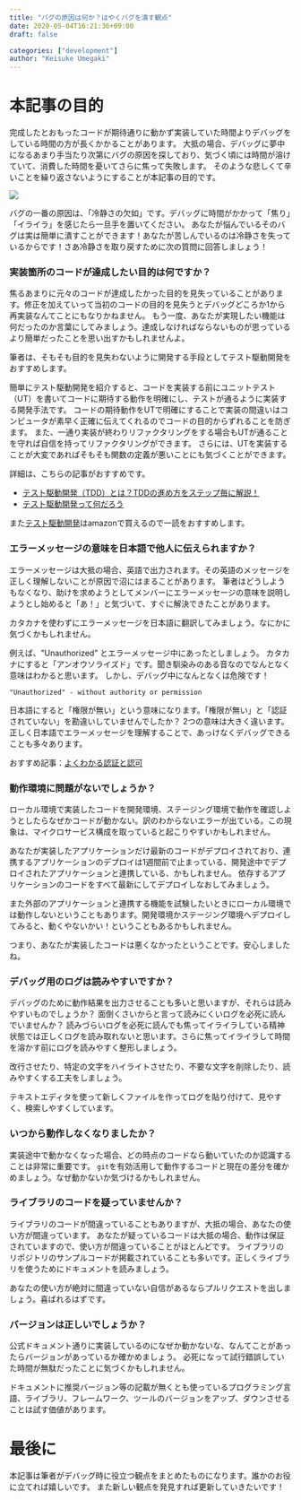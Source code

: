 ```yaml
---
title: "バグの原因は何か？はやくバグを潰す観点"
date: 2020-05-04T16:21:36+09:00
draft: false

categories: ["development"]
author: "Keisuke Umegaki"
---
```


# 本記事の目的

完成したとおもったコードが期待通りに動かず実装していた時間よりデバッグをしている時間の方が長くかかることがあります。
大抵の場合、デバッグに夢中になるあまり手当たり次第にバグの原因を探しており、気づく頃には時間が溶けていて、消費した時間を憂いてさらに焦って失敗します。
そのような悲しくて辛いことを繰り返さないようにすることが本記事の目的です。

![](https://4.bp.blogspot.com/-N7u7lxBmZs0/VCOJY5xt7XI/AAAAAAAAmwk/wswFYwQbzfU/s400/isogashii_woman.png)


バグの一番の原因は、「冷静さの欠如」です。デバッグに時間がかかって「焦り」「イライラ」を感じたら一旦手を置いてください。
あなたが悩んでいるそのバグは実は簡単に潰すことができます！あなたが苦しんでいるのは冷静さを失っているからです！さあ冷静さを取り戻すために次の質問に回答しましょう！

### 実装箇所のコードが達成したい目的は何ですか？
焦るあまりに元々のコードが達成したかった目的を見失っていることがあります。修正を加えていって当初のコードの目的を見失うとデバッグどころか1から再実装なんてことにもなりかねません。
もう一度、あなたが実現したい機能は何だったのか言葉にしてみましょう。達成しなければならないものが思っているより簡単だったことを思い出すかもしれませんよ。

筆者は、そもそも目的を見失わないように開発する手段としてテスト駆動開発をおすすめします。

簡単にテスト駆動開発を紹介すると、コードを実装する前にユニットテスト（UT）を書いてコードに期待する動作を明確にし、テストが通るように実装する開発手法です。
コードの期待動作をUTで明確にすることで実装の間違いはコンピュータが素早く正確に伝えてくれるのでコードの目的からずれることを防ぎます。
また、一通り実装が終わりリファクタリングをする場合もUTが通ることを守れば自信を持ってリファクタリングができます。
さらには、UTを実装することが大変であればそもそも関数の定義が悪いことにも気づくことができます。

詳細は、こちらの記事がおすすめです。
- [テスト駆動開発（TDD）とは？TDDの進め方をステップ毎に解説！](https://www.valtes.co.jp/qbookplus/1069)
- [テスト駆動開発って何だろう](https://dev.classmethod.jp/articles/what-tdd/)

また[テスト駆動開発](https://www.amazon.co.jp/%E3%83%86%E3%82%B9%E3%83%88%E9%A7%86%E5%8B%95%E9%96%8B%E7%99%BA-%EF%BC%AB%EF%BD%85%EF%BD%8E%EF%BD%94%EF%BC%A2%EF%BD%85%EF%BD%83%EF%BD%8B-ebook/dp/B077D2L69C/ref=sr_1_1?__mk_ja_JP=%E3%82%AB%E3%82%BF%E3%82%AB%E3%83%8A&dchild=1&keywords=%E3%83%86%E3%82%B9%E3%83%88%E9%A7%86%E5%8B%95%E9%96%8B%E7%99%BA&qid=1588245450&s=digital-text&sr=1-1)はamazonで買えるので一読をおすすめします。

### エラーメッセージの意味を日本語で他人に伝えられますか？
エラーメッセージは大抵の場合、英語で出力されます。その英語のメッセージを正しく理解しないことが原因で沼にはまることがあります。
筆者はどうしようもなくなり、助けを求めようとしてメンバーにエラーメッセージの意味を説明しようとし始めると「あ！」と気づいて、すぐに解決できたことがあります。

カタカナを使わずにエラーメッセージを日本語に翻訳してみましょう。なにかに気づくかもしれません。

例えば、"Unauthorized" とエラーメッセージ中にあったとしましょう。
カタカナにすると「アンオウソライズド」です。聞き馴染みのある音なのでなんとなく意味はわかると思います。
しかし、デバッグ中になんとなくは危険です！

```
"Unauthorized" - without authority or permission
```


日本語にすると「権限が無い」という意味になります。「権限が無い」と「認証されていない」を勘違いしていませんでしたか？
2つの意味は大きく違います。正しく日本語でエラーメッセージを理解することで、あっけなくデバッグできることも多々あります。

おすすめ記事：[よくわかる認証と認可](https://www.merriam-webster.com/dictionary/unauthorized)

### 動作環境に問題がないでしょうか？
ローカル環境で実装したコードを開発環境、ステージング環境で動作を確認しようとしたらなぜかコードが動かない。訳のわからないエラーが出ている。この現象は、マイクロサービス構成を取っていると起こりやすいかもしれません。

あなたが実装したアプリケーションだけ最新のコードがデプロイされており、連携するアプリケーションのデプロイは1週間前で止まっている、開発途中でデプロイされたアプリケーションと連携している、かもしれません。
依存するアプリケーションのコードをすべて最新にしてデプロイしなおしてみましょう。

また外部のアプリケーションと連携する機能を試験したいときにローカル環境では動作しないということもあります。開発環境かステージング環境へデプロイしてみると、動くやないかい！ということもあるかもしれません。

つまり、あなたが実装したコードは悪くなかったということです。安心しましたね。

### デバッグ用のログは読みやすいですか？
デバッグのために動作結果を出力させることも多いと思いますが、それらは読みやすいものでしょうか？
面倒くさいからと言って読みにくいログを必死に読んでいませんか？
読みづらいログを必死に読んでも焦ってイライラしている精神状態では正しくログを読み取れないと思います。さらに焦ってイライラして時間を溶かす前にログを読みやすく整形しましょう。

改行させたり、特定の文字をハイライトさせたり、不要な文字を削除したり、読みやすくする工夫をしましょう。

テキストエディタを使って新しくファイルを作ってログを貼り付けて、見やすく、検索しやすくしています。

### いつから動作しなくなりましたか？
実装途中で動かなくなった場合、どの時点のコードなら動いていたのか認識することは非常に重要です。
`git`を有効活用して動作するコードと現在の差分を確かめましょう。なぜ動かないか気づけるかもしれません。

### ライブラリのコードを疑っていませんか？
ライブラリのコードが間違っていることもありますが、大抵の場合、あなたの使い方が間違っています。
あなたが疑っているコードは大抵の場合、動作は保証されていますので、使い方が間違っていることがほとんどです。
ライブラリのリポジトリのサンプルコードが掲載されていることも多いです。正しくライブラリを使うためにドキュメントを読みましょう。

あなたの使い方が絶対に間違っていない自信があるならプルリクエストを出しましょう。喜ばれるはずです。

### バージョンは正しいでしょうか？
公式ドキュメント通りに実装しているのになぜか動かないな、なんてことがあったらバージョンがあっているか確かめましょう。
必死になって試行錯誤していた時間が無駄だったことに気づくかもしれません。

ドキュメントに推奨バージョン等の記載が無くとも使っているプログラミング言語、ライブラリ、フレームワーク、ツールのバージョンをアップ、ダウンさせることは試す価値があります。

# 最後に

本記事は筆者がデバッグ時に役立つ観点をまとめたものになります。誰かのお役に立てれば嬉しいです。
また新しい観点を発見すれば更新していきたいです！
